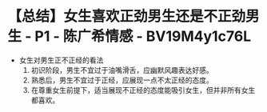 # 【总结】女生喜欢正劲男生还是不正劲男生 - P1 - 陈广希情感 - BV19M4y1c76L

-   女生对男生正不正经的看法
    1.  初识阶段，男生不宜过于油嘴滑舌，应幽默风趣表达好感。
    2.  熟悉后，男生不宜过于正经，应展现一点不太正经的态度。
    3.  在尊重女生前提下，适当展现不正经的态度能吸引女生，但并非所有女生都喜欢。